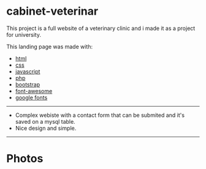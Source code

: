 # cabinet-veterinar

This project is a full website of a veterinary clinic and i made it as a project for university.


This landing page was made with:
  - [html](https://www.w3schools.com/html/)
  - [css](https://www.w3schools.com/css/default.asp)
  - [javascript](https://www.w3schools.com/js/DEFAULT.asp)
  - [php](https://www.php.net/)
  - [bootstrap](https://getbootstrap.com/)
  - [font-awesome](https://fontawesome.com/)
  - [google fonts](https://fonts.google.com/)
  
***

 -  Complex webiste with a contact form that can be submited and it's saved on a mysql table.
 -  Nice design and simple.

***

# Photos

